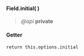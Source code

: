 #### Field.initial(  )    
> *@api* **private**   


<div class="code-header"> <h4>Getter</h4></div><pre class=" language-javascript"><code class="language-javascript">return this.options.initial
</code></pre>

<div class="code-header addGitHubLink" data-file="fields/types/Type.js#L206"> &nbsp;</div><pre class=" language-javascript hideCode api"></pre> 
